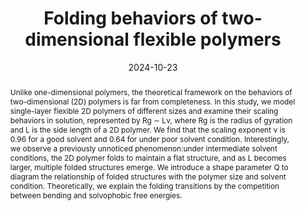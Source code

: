 ---
title: "Folding behaviors of two-dimensional flexible polymers"
authors:
- Jia-Qi Xu
- Rui Shi
- You-Liang Zhu
- Zhong-Yuan Lu
date: "2024-10-23"
doi: "10.1063/5.0233042"
publication_types: ["期刊文章"]
publication: "The Journal of Chemical Physics"
publication_short: "The Journal of Chemical Physics 2024,16,161,161101"
abstract: "
<!--more-->
Unlike one-dimensional polymers, the theoretical framework on  the behaviors of two-dimensional (2D) polymers is far from completeness.  In this study, we model single-layer flexible 2D polymers of different  sizes and examine their scaling behaviors in solution, represented by Rg  ∼ Lν, where Rg is the radius of gyration and L is the side length of a  2D polymer. We find that the scaling exponent ν is 0.96 for a good  solvent and 0.64 for under poor solvent condition. Interestingly, we  observe a previously unnoticed phenomenon:under intermediate solvent  conditions, the 2D polymer folds to maintain a flat structure, and as L  becomes larger, multiple folded structures emerge. We introduce a shape  parameter Q to diagram the relationship of folded structures with the  polymer size and solvent condition. Theoretically, we explain the  folding transitions by the competition between bending and solvophobic  free energies."
url_pdf: "https://doi.org/10.1063/5.0233042"
---